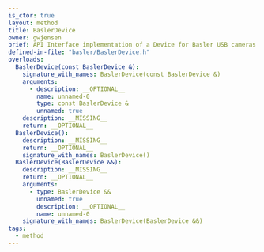 ```yaml
---
is_ctor: true
layout: method
title: BaslerDevice
owner: gwjensen
brief: API Interface implementation of a Device for Basler USB cameras. This follows the interface device by GuiDevice.h.
defined-in-file: "basler/BaslerDevice.h"
overloads:
  BaslerDevice(const BaslerDevice &):
    signature_with_names: BaslerDevice(const BaslerDevice &)
    arguments:
      - description: __OPTIONAL__
        name: unnamed-0
        type: const BaslerDevice &
        unnamed: true
    description: __MISSING__
    return: __OPTIONAL__
  BaslerDevice():
    description: __MISSING__
    return: __OPTIONAL__
    signature_with_names: BaslerDevice()
  BaslerDevice(BaslerDevice &&):
    description: __MISSING__
    return: __OPTIONAL__
    arguments:
      - type: BaslerDevice &&
        unnamed: true
        description: __OPTIONAL__
        name: unnamed-0
    signature_with_names: BaslerDevice(BaslerDevice &&)
tags:
  - method
---
```

